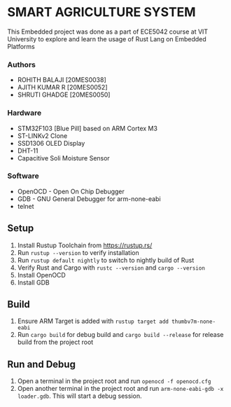 # SMART AGRICULTURE SYSTEM

This Embedded project was done as a part of ECE5042 course at VIT University to explore and learn the usage of Rust Lang on Embedded Platforms

### Authors
- ROHITH BALAJI [20MES0038]
- AJITH KUMAR R [20MES0052]
- SHRUTI GHADGE [20MES0050]

### Hardware
- STM32F103 [Blue Pill] based on ARM Cortex M3
- ST-LINKv2 Clone
- SSD1306 OLED Display
- DHT-11
- Capacitive Soli Moisture Sensor

### Software
- OpenOCD - Open On Chip Debugger
- GDB - GNU General Debugger for arm-none-eabi
- telnet

## Setup
1. Install Rustup Toolchain from https://rustup.rs/
2. Run `rustup --version` to verify installation
3. Run `rustup default nightly` to switch to nightly build of Rust
4. Verify Rust and Cargo with `rustc --version` and `cargo --version`
5. Install OpenOCD
6. Install GDB

## Build
1. Ensure ARM Target is added with `rustup target add thumbv7m-none-eabi`
2. Run `cargo build` for debug build and `cargo build --release` for release build from the project root

## Run and Debug
1. Open a terminal in the project root and run `openocd -f openocd.cfg`
2. Open another terminal in the project root and run `arm-none-eabi-gdb -x loader.gdb`. This will start a debug session.
